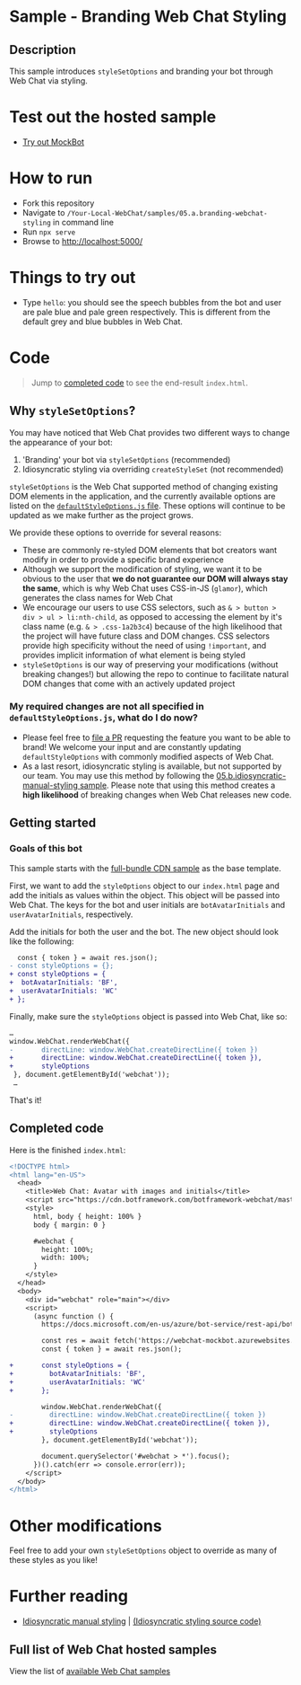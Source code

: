 # Sample - Branding Web Chat Styling

## Description

This sample introduces `styleSetOptions` and branding your bot through Web Chat via styling.

# Test out the hosted sample

-  [Try out MockBot](https://microsoft.github.io/BotFramework-WebChat/05.a.branding-webchat-styling)

# How to run

-  Fork this repository
-  Navigate to `/Your-Local-WebChat/samples/05.a.branding-webchat-styling` in command line
-  Run `npx serve`
-  Browse to [http://localhost:5000/](http://localhost:5000/)

# Things to try out

-  Type `hello`: you should see the speech bubbles from the bot and user are pale blue and pale green respectively. This is different from the default grey and blue bubbles in Web Chat.

# Code

> Jump to [completed code](#completed-code) to see the end-result `index.html`.

## Why `styleSetOptions`?

You may have noticed that Web Chat provides two different ways to change the appearance of your bot:

1. 'Branding' your bot via `styleSetOptions` (recommended)
1. Idiosyncratic styling via overriding `createStyleSet` (not recommended)

`styleSetOptions` is the Web Chat supported method of changing existing DOM elements in the application, and the currently available options are listed on the [`defaultStyleOptions.js` file](https://github.com/Microsoft/BotFramework-WebChat/blob/master/packages/component/src/Styles/defaultStyleOptions.js). These options will continue to be updated as we make further as the project grows.

We provide these options to override for several reasons:

-  These are commonly re-styled DOM elements that bot creators want modify in order to provide a specific brand experience
-  Although we support the modification of styling, we want it to be obvious to the user that **we do not guarantee our DOM will always stay the same**, which is why Web Chat uses CSS-in-JS (`glamor`), which generates the class names for Web Chat
-  We encourage our users to use CSS selectors, such as `& > button > div > ul > li:nth-child`, as opposed to accessing the element by it's class name (e.g. `& > .css-1a2b3c4`) because of the high likelihood that the project will have future class and DOM changes. CSS selectors provide high specificity without the need of using `!important`, and provides implicit information of what element is being styled
-  `styleSetOptions` is our way of preserving your modifications (without breaking changes!) but allowing the repo to continue to facilitate natural DOM changes that come with an actively updated project

### My required changes are not all specified in `defaultStyleOptions.js`, what do I do now?

-  Please feel free to [file a PR](https://github.com/Microsoft/BotFramework-WebChat/issues/new) requesting the feature you want to be able to brand! We welcome your input and are constantly updating `defaultStyleOptions` with commonly modified aspects of Web Chat.
-  As a last resort, idiosyncratic styling is available, but not supported by our team. You may use this method by following the [05.b.idiosyncratic-manual-styling sample](../05.b.idiosyncratic-manual-styling/README.md). Please note that using this method creates a **high likelihood** of breaking changes when Web Chat releases new code.

## Getting started

### Goals of this bot

This sample starts with the [full-bundle CDN sample](./../01.a.getting-started-full-bundle/README.md) as the base template.

First, we want to add the `styleOptions` object to our `index.html` page and add the initials as values within the object. This object will be passed into Web Chat. The keys for the bot and user initials are `botAvatarInitials` and `userAvatarInitials`, respectively.

Add the initials for both the user and the bot. The new object should look like the following:

```diff
  const { token } = await res.json();
- const styleOptions = {};
+ const styleOptions = {
+  botAvatarInitials: 'BF',
+  userAvatarInitials: 'WC'
+ };
```

Finally, make sure the `styleOptions` object is passed into Web Chat, like so:

```diff
…
window.WebChat.renderWebChat({
-       directLine: window.WebChat.createDirectLine({ token })
+       directLine: window.WebChat.createDirectLine({ token }),
+       styleOptions
 }, document.getElementById('webchat'));
 …
```

That's it!

## Completed code

Here is the finished `index.html`:

```diff
<!DOCTYPE html>
<html lang="en-US">
  <head>
    <title>Web Chat: Avatar with images and initials</title>
    <script src="https://cdn.botframework.com/botframework-webchat/master/webchat.js"></script>
    <style>
      html, body { height: 100% }
      body { margin: 0 }

      #webchat {
        height: 100%;
        width: 100%;
      }
    </style>
  </head>
  <body>
    <div id="webchat" role="main"></div>
    <script>
      (async function () {
        https://docs.microsoft.com/en-us/azure/bot-service/rest-api/bot-framework-rest-direct-line-3-0-authentication

        const res = await fetch('https://webchat-mockbot.azurewebsites.net/directline/token', { method: 'POST' });
        const { token } = await res.json();

+       const styleOptions = {
+         botAvatarInitials: 'BF',
+         userAvatarInitials: 'WC'
+       };

        window.WebChat.renderWebChat({
-         directLine: window.WebChat.createDirectLine({ token })
+         directLine: window.WebChat.createDirectLine({ token }),
+         styleOptions
        }, document.getElementById('webchat'));

        document.querySelector('#webchat > *').focus();
      })().catch(err => console.error(err));
    </script>
  </body>
</html>
```

# Other modifications

Feel free to add your own `styleSetOptions` object to override as many of these styles as you like!

# Further reading

-  [Idiosyncratic manual styling](https://microsoft.github.io/BotFramework-WebChat/05.b.idiosyncratic-manual-styling) | [(Idiosyncratic styling source code)](https://github.com/Microsoft/BotFramework-WebChat/tree/master/samples/05.b.idiosyncratic-manual-styling/)

## Full list of Web Chat hosted samples

View the list of [available Web Chat samples](https://github.com/Microsoft/BotFramework-WebChat/tree/master/samples)
